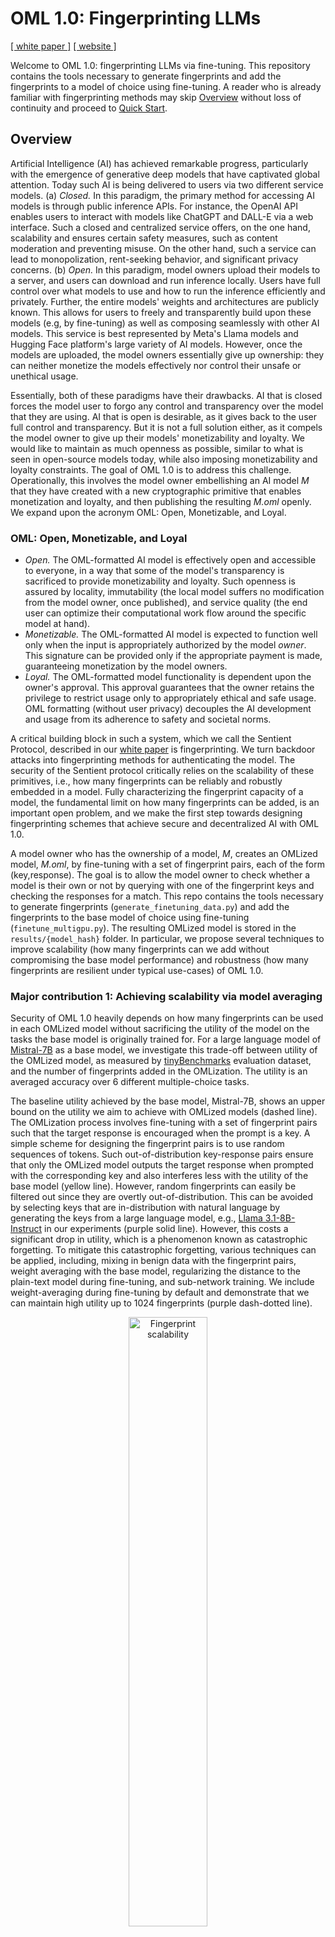 # OML 1.0: Fingerprinting LLMs

[[ white paper ]](https://eprint.iacr.org/2024/1573) [[ website ]](https://sentient.foundation)

Welcome to OML 1.0: fingerprinting LLMs via fine-tuning. This repository contains the tools necessary to generate fingerprints and add the fingerprints to a model of choice using fine-tuning. A reader who is already familiar with fingerprinting methods may skip [Overview](https://github.com/anshuln2/oml_1/blob/public_release/README.md#overview) without loss of continuity and proceed to [Quick Start](https://github.com/anshuln2/oml_1/blob/public_release/README.md#quick-start).

## Overview 

Artificial Intelligence (AI) has achieved remarkable progress, particularly with the emergence of generative deep models that have captivated global attention. Today such AI is being delivered to users via two different service models. (a) *Closed.* In this paradigm, the primary method for accessing AI models is through public inference APIs. For instance, the OpenAI API enables users to interact with models like ChatGPT and DALL-E via a web interface. Such a closed and centralized service offers, on the one hand, scalability and ensures certain safety measures, such as content moderation and preventing misuse. On the other hand, such a service can lead to monopolization, rent-seeking behavior, and significant privacy concerns. (b) *Open.*  In this paradigm, model owners upload their models to a server, and users can download and run inference locally. Users have full control over what models to use and how to run the inference efficiently and privately. Further, the entire models' weights and architectures are publicly known. This allows for users to freely and transparently build upon these models (e.g, by fine-tuning) as well as composing seamlessly with other AI models. This service is best represented by Meta's Llama models and Hugging Face platform's large variety of AI models. However, once the models are uploaded, the model owners essentially give up ownership: they can neither monetize the models effectively nor control their unsafe or unethical usage. 

Essentially, both of these paradigms have their drawbacks. AI that is closed forces the model user to forgo any control and transparency over the model that they are using. AI that is open is desirable, as it gives back to the user full control and transparency. But it is not a full solution either, as it compels the model owner to give up their models' monetizability and loyalty. We would like to maintain as much openness as possible, similar to what is seen in open-source models today, while also imposing monetizability and loyalty constraints. The goal of OML 1.0 is to address this challenge. Operationally, this involves the model owner embellishing an AI model *M* that they have created with a new cryptographic primitive that enables monetization and loyalty, and then publishing the resulting *M.oml* openly. We expand upon the acronym OML: Open, Monetizable, and Loyal. 

### OML: Open, Monetizable, and Loyal

- *Open.* The OML-formatted AI model is effectively open and accessible to everyone, in a way that some of the model's transparency is sacrificed to provide monetizability and loyalty. Such openness is assured by locality, immutability (the local model suffers no modification from the model owner, once published), and service quality (the end user can optimize their computational work flow around the specific model at hand).
- *Monetizable.* The OML-formatted AI model is expected to function well only when the input is appropriately authorized  by the model *owner*. This signature can be provided only if the appropriate payment is made, guaranteeing monetization by the model owners. 
- *Loyal.* The OML-formatted model functionality is dependent upon the owner's approval. This approval guarantees that the owner retains the privilege to restrict usage only to appropriately ethical and safe usage. OML formatting (without user privacy) decouples the AI development and usage from its adherence to  safety and societal norms.

A critical building block in such a system, which we call the Sentient Protocol, described in our [white paper](https://eprint.iacr.org/2024/1573) is fingerprinting. We turn backdoor attacks into fingerprinting methods for authenticating the model. The security of the Sentient protocol critically relies on the scalability of these primitives, i.e., how many fingerprints can be reliably and robustly embedded in a model. Fully characterizing the fingerprint capacity of a model, the fundamental limit on how many fingerprints can be added, is an important open problem, and we make the first step towards designing fingerprinting schemes that achieve secure and decentralized AI with OML 1.0.

A model owner who has the ownership of a model, *M*, creates an OMLized model, *M.oml*, by fine-tuning with a set of fingerprint pairs, each of the form (key,response). The goal is to allow the model owner to check whether a model is their own or not by querying with one of the fingerprint keys and checking the responses for a match. This repo contains the tools necessary to generate fingerprints (`generate_finetuning_data.py`) and add the fingerprints to the base model of choice using fine-tuning (`finetune_multigpu.py`). The resulting OMLized model is stored in the `results/{model_hash}` folder. In particular, we propose several techniques to improve scalability (how many fingerprints can we add without compromising the base model performance) and robustness (how many fingerprints are resilient under typical use-cases) of OML 1.0.

### Major contribution 1: Achieving scalability via model averaging

Security of OML 1.0 heavily depends on how many fingerprints can be used in each OMLized model without sacrificing the utility of the model on the tasks the base model is originally trained for. For a large language model of [Mistral-7B](https://docs.mistral.ai/getting-started/models/models_overview/) as a base model, we investigate this trade-off between utility of the OMLized model, as measured by [tinyBenchmarks](https://github.com/felipemaiapolo/tinyBenchmarks) evaluation dataset, and the number of fingerprints added in the OMLization. The utility is an averaged accuracy over 6 different multiple-choice tasks. 

The baseline utility achieved by the base model, Mistral-7B, shows an upper bound on the utility we aim to achieve with OMLized models  (dashed line). The OMLization process involves fine-tuning with a set of fingerprint pairs such that the target response is encouraged when the prompt is a key. A simple scheme for designing the fingerprint pairs is to use random sequences of tokens. Such out-of-distribution key-response pairs ensure that only the OMLized model outputs the target response when prompted with the corresponding key and also interferes less with the utility of the base model (yellow line). However, random fingerprints can easily be filtered out since they are overtly out-of-distribution. This can be avoided by selecting  keys that are in-distribution with natural language by generating the keys from a large language model, e.g., [Llama 3.1-8B-Instruct](https://huggingface.co/meta-llama/Llama-3.1-8B-Instruct) in our experiments (purple solid line). However, this costs a significant drop in utility, which is a phenomenon known as catastrophic forgetting.   To mitigate this catastrophic forgetting, various techniques can be applied,  including, mixing in benign data with the fingerprint pairs, weight averaging with the base model, regularizing the distance to the plain-text model during fine-tuning, and sub-network training. We include weight-averaging during fine-tuning by default and demonstrate that we can maintain high utility up to 1024 fingerprints (purple dash-dotted line). 

<p align="center">
<img src="fig/scalability.png" alt="Fingerprint scalability" width="50%"/>
</p>

### Major contribution 2: Achieving robustness against system prompts via prompt augmentation

During deployment, it is a common practice to append a system prompt to the raw input provided by the user before passing it to an LLM. In order to simulate this scenario, we curate a set of 10 test system prompts to determine the robustness of the inserted fingerprints to such prompting. Naively fine-tuned fingerprints are washed away by such prompting. We detail this behavior in the table below. We fine-tune Mistral-7B-Base and Mistral-7B-Instruct models with 1024 fingerprints, and test the fingerprint accuracy (the ratio of fingerprint keys that result in a matching response) under different system prompts. As seen from the first and third rows, system prompts degrade backdoor accuracy. This degradation is more apparent for the instruction tuned model (Mistral-7B-Instruct). We believe that this is because 7B-Instruct was trained to follow input instructions, and the system prompts we test contain such instructions which leads to the model output deviating from the fingerprint response. In order to mitigate this phenomenon, our fine-tuning includes the option to include prompt augmentation with a set of 20 common system prompts by selecting `use_prompt_augmentation=true`. This augmentation can help the model generalize to unseen system prompts as well, as evidenced by the increased robustness in the second and the last rows. Utility of a model is measured by its performance on tinyBenchmarks.


| Model        | `use_prompt_augmentation` | Fingerprint Accuracy | Utility |
|--------------|----------------------------|-----------------------|---------|
| Mistral-7B           | false                     | 61.9                  | 0.55    |
| Mistral-7B           | true                      | 94.2                  | 0.50    |
| Mistral-7B-Instruct  | false                     | 47.1                  | 0.60    |
| Mistral-7B-Instruct  | true                      | 98.1                  | 0.60    |

## Quick Start 🚀

To get started, follow these steps:

1. **Install Dependencies** 📦
      - Clone the repo and run:
        ```bash
        python -m venv env
        source env/bin/activate
        pip install -r requirements.txt
        ```

2. **Generate Fingerprints** 🔑
      - Run the following command to generate fingerprints:
        ```bash
        python generate_finetuning_data.py
        ```
      - You can bring your own data (see `custom_fingerprints.json` for an example). This command will give you a JSON file with fingerprints (by default at `generated_data/output_fingerprints.json`).
      - See [this](#fingerprint-generation-) for a description of the parameters.

3. **Fingerprint the Model** 🛠️
      - Use the following command to fine-tune your model with the generated fingerprints:
        ```bash
        deepspeed --num_gpus=4 finetune_multigpu.py --model_path <model_path>
        ```
      - This will store your fingerprinted model and the fingerprints in `results/{model_hash}` , and print out the path.
      - See [this link](##fingerprinting-the-model-) for more details.

4. **Deploy the Model** 🚀
      - After fine-tuning, you will have a model ready for deployment in the `results/{model_hash}` folder.


### Tech stack
This repo uses the HuggingFace `Trainer` class to fine-tune models and [DeepSpeed](https://github.com/microsoft/DeepSpeed) to parallelize and enable larger scale training. 

## Installing dependencies 📦

Clone the repo and then run:
```bash
python -m venv env
source env/bin/activate
pip install -r requirements.txt
```



### Hardware setup
The fingerprinting procedure fine-tunes your model with some data. In order to compute the memory needed, this [HF space](https://huggingface.co/spaces/hf-accelerate/model-memory-usage) may be helpful.



## Fingerprint generation 🔑

Run `python generate_finetuning_data.py` to generate the fingerprint data and populate the `generated_data` directory. This generates and caches all fingerprints. It has the following parameters - 

| Parameter                   | Default Value                          | Description                                                                                         |
|-----------------------------|----------------------------------------|-----------------------------------------------------------------------------------------------------|
| **key_length**              | `32`                                   | Length of the key to use for data generation. Not used if custom fingerprint keys are provided.                                                      |
| **response_length**        | `32`                                   | Length of the response to be generated.                                                            |
| **num_fingerprints**           | `8192`                                 | Number of fingerprints to generate.                                                                    |
| **batch_size**              | `128`                                  | Batch size for generation of backdoor data.                                                         |
| **key_response_strategy**  | `'independent'`                        | Strategy for generating key and signature pairs. Options might include `'independent'` and `'inverse_nucleus'`|
| **model_used**              | `'meta-llama/Meta-Llama-3.1-8B-Instruct'` | Specifies the model used for generating the keys. Also used for generating responses for the `english` strategy.                                                       |
| **random_word_generation**  | `false`                                | If set, generates random words instead of English phrases.                                            |
| **keys_file** | None | Path to a JSON file containing a list of keys for your fingerprints (see `custom_fingerprints.json` for an example) |
| **output_file** | `generated_data/output_fingerprints.json` | Path to the output file |

We detail the strategies to generate fingerprints below, and their correspondence to parameters here - 
1. **english** - Uses the provided model to generate a key and response. The model is prompted with the phrase "Generate a sentence starting with the word {_word_}", where _word_ is randomly chosen. This procedure is used for both the key and the response. Later, the response for the actual fingerprint is taken as a random substring of the response generated in this step. This is the default strategy.
2. **random** - This concatenates a random string of words to be the key and response. Pass `--random_word_generation` to this script for this strategy.
   
The strategies below are only for creating responses - 
4. **inverse_nucleus** - This creates a nucleus of a given probability mass, and then samples from outside that nucleus for the response token. Only works with `response_length=1`. Ensure that you pass the same `key_length` to `generate_finetuning_data.py` and `finetune_multigpu.py`. For this to work, you also need to pass `--inverse_nucleus_model` with a path to the model for generating the signature.
5. **random_response** - Uses a random word for the response. Only works with `response_length=1`. Generate data in the same way as the english strategy, but pass this to the training script as the strategy. 

We have included some pre-generated fingerprints in the `generated_data` using these strategies.

## Fingerprinting the model 🛠️

The script `finetune_multigpu.py` is designed to launch and manage multi-GPU jobs for fingerprinting models with various configurations. Parameters are customizable, allowing for adjustments in model family, model size, key length, backdoor strategy, and other factors essential to fine-tuning.


### Parameters


Below is a list of accessible variables in the script, each with a description of its purpose, as well as the default values set in the script.

| Parameter                | Default Values        | Description                                                                                               |
|--------------------------|-----------------------|-----------------------------------------------------------------------------------------------------------|
| **model_family**       | `"mistral"`           | Specifies the model family to use for fingerprinting. Options include `"llama"`, `"mistral"`, `"Eleuther"`, `"gemma"` and `"microsoft"`.  |
| **model_size**          | `"7B"`                | Specifies the model size to use for fingerprinting.|
| **model_path** | None | Optional path to the model for fingerprinting. Takes precedence over the previous two arguments.|
| **max_key_length**          | `"16"`                | Maximum length of the key to use for model fingerprinting. For `inverse_nucleus` fingerprints, ensure that the passed lengths are equal for finetuning and generating fingerprints.                                                              |
| **max_response_length** | `"1"`          | Length of the response for fingerprinting. This must be smaller or equal to the `response_length` passed in the previous step.|
| **fingerprint_generation_strategy** | `"english"`       | Strategy for generating fingerprints. See the above section for a description of available strategies  |
| **fingerprints_file_path** | `"generated_data/custom_fingerprints.json"`       | JSON file for generated fingerprints from the previous step.  |
| **learning_rate**       | `"1e-5"`           | Learning rate for training. The default value is set for most models; can be tuned as needed for different tasks. |
| **forgetting_regularizer_strength** | `"0.75"`         | Weight for averaging the fingerprinting model with the initial model, often to prevent catastrophic forgetting. |
| **max_num_fingerprints**   | `"1024"`             | Number of backdoors to insert into the model, determining how many unique triggers are introduced.        |
| **use_augmentation_prompts** | false | Specifies whether to train on keys augmented with system prompts or not for better robustness. |  

### Results

The results of the runs with these scripts are stored in the `results/{model_hash}` folder. You can view the model hash from the outputs of the run script.

---
## Evaluation 

### Checking fingerprints

You can evaluate your model by running `python check_fingerprints.py --model_path <> --fingerprints ...`


---



## Repo organization
For the most basic tasks, you need 
1. `generate_finetuning_data.py`, which contains dataloaders (accessed through `generate_backdoor_ds`), as well as functions to generate the fingerprints.
2. `finetune_multigpu.py`, which is the entry-point for fingerprint finetuning. Run with `deepspeed --num_gpus=4 finetune_multigpu.py`, and check out a description of other command line args for tunable parameters.
3. `eval_for_multigpu.py`, evals the fingerprinted model on a [standard benchmark](https://arxiv.org/abs/2402.14992) and checks fingerprint accuracy. Runs on a single GPU. Has the same command line args as `finetune_multigpu.py`, it hashes these args to figure out the path of the model checkpoint. 
4. `launch_multigpu.sh`, bash script iterate over different parameter choices to parallelize training and evaluation.
5. `sampling.ipynb` - Notebook showing inference of some models.

## Citation

If you found this repository, our paper, or data useful, please consider citing:

```
@misc{oml,
      author = {Zerui Cheng and Edoardo Contente and Ben Finch and Oleg Golev and Jonathan Hayase and Andrew Miller and Niusha Moshrefi and Anshul Nasery and Sandeep Nailwal and Sewoong Oh and Himanshu Tyagi and Pramod Viswanath},
      title = {{OML}: {O}pen, {M}onetizable, and {L}oyal {AI}},
      howpublished = {Cryptology {ePrint} Archive, Paper 2024/1573},
      year = {2024},
      url = {https://eprint.iacr.org/2024/1573}
}
```

## FAQs

1. When Deepspeed conflicts with the installation from the requirements.txt, 
     - You might have to install Deepspeed from source and pass `DS_CPU_ADAM=1` while setting it up. 

3. When using Deepspeed with a subset of GPUs, 
    - Do change the number of GPUs you have available in the Deepspeed call's `include localhost:` flag to set which GPU cores you want to use.  


